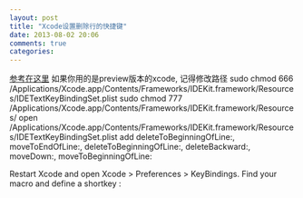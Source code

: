 ```yaml
---
layout: post
title: "Xcode设置删除行的快捷键"
date: 2013-08-02 20:06
comments: true
categories: 
---
```

[参考在这里](http://stackoverflow.com/questions/551383/xcode-duplicate-delete-line)
如果你用的是preview版本的xcode, 记得修改路径
	sudo chmod 666 /Applications/Xcode.app/Contents/Frameworks/IDEKit.framework/Resources/IDETextKeyBindingSet.plist
	sudo chmod 777 /Applications/Xcode.app/Contents/Frameworks/IDEKit.framework/Resources/
	open /Applications/Xcode.app/Contents/Frameworks/IDEKit.framework/Resources/IDETextKeyBindingSet.plist
add
	deleteToBeginningOfLine:, moveToEndOfLine:, deleteToBeginningOfLine:, deleteBackward:, moveDown:, moveToBeginningOfLine:

Restart Xcode and open Xcode > Preferences > KeyBindings. Find your macro and define a shortkey :


